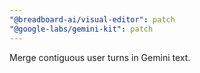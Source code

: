 ```yaml
---
"@breadboard-ai/visual-editor": patch
"@google-labs/gemini-kit": patch
---
```


Merge contiguous user turns in Gemini text.
